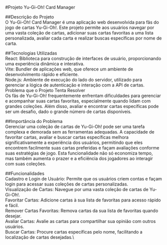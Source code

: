 #Projeto Yu-Gi-Oh! Card Manager

##Descrição do Projeto\
O Yu-Gi-Oh! Card Manager é uma aplicação web desenvolvida para fãs do jogo de cartas Yu-Gi-Oh!. Este projeto permite aos usuários navegar por uma vasta coleção de cartas, adicionar suas cartas favoritas a uma lista personalizada, avaliar cada carta e realizar buscas específicas por nome de carta.

##Tecnologias Utilizadas\
React: Biblioteca para construção de interfaces de usuário, proporcionando uma experiência dinâmica e interativa.\
Vite: Bundler de aplicações web, que oferece um ambiente de desenvolvimento rápido e eficiente.\
Node.js: Ambiente de execução do lado do servidor, utilizado para gerenciar a lógica de autenticação e interação com a API de cartas.\
Problema que o Projeto Tenta Resolver\
Os fãs de Yu-Gi-Oh! frequentemente enfrentam dificuldades para gerenciar e acompanhar suas cartas favoritas, especialmente quando lidam com grandes coleções. Além disso, avaliar e encontrar cartas específicas pode ser um desafio, dado o grande número de cartas disponíveis.

##Importância do Problema\
Gerenciar uma coleção de cartas de Yu-Gi-Oh! pode ser uma tarefa complexa e demorada sem as ferramentas adequadas. A capacidade de favoritar cartas, avaliar e buscar cartas específicas melhora significativamente a experiência dos usuários, permitindo que eles encontrem facilmente suas cartas preferidas e façam avaliações conforme suas estratégias de jogo. Esta funcionalidade não só economiza tempo, mas também aumenta o prazer e a eficiência dos jogadores ao interagir com suas coleções.

##Funcionalidades\
Cadastro e Login de Usuário: Permite que os usuários criem contas e façam login para acessar suas coleções de cartas personalizadas.\
Visualização de Cartas: Navegue por uma vasta coleção de cartas de Yu-Gi-Oh!.\
Favoritar Cartas: Adicione cartas à sua lista de favoritas para acesso rápido e fácil.\
Remover Cartas Favoritas: Remova cartas da sua lista de favoritas quando desejar.\
Avaliar Cartas: Avalie as cartas para compartilhar sua opinião com outros usuários.\
Buscar Cartas: Procure cartas específicas pelo nome, facilitando a localização de cartas desejadas.\
